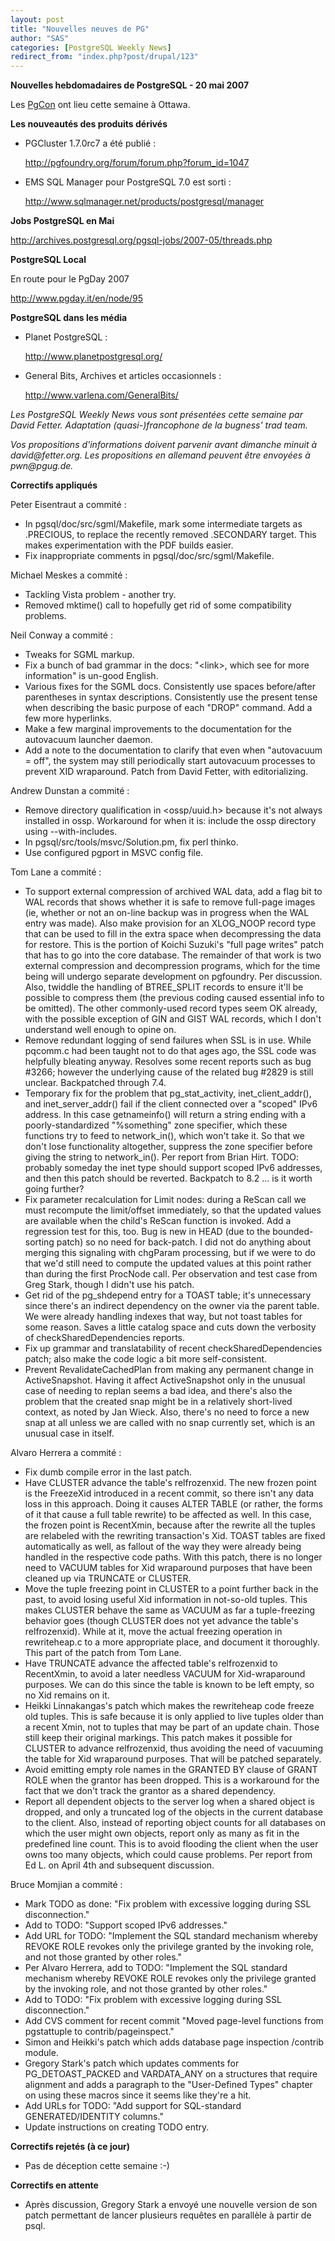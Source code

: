 ```yaml
---
layout: post
title: "Nouvelles neuves de PG"
author: "SAS"
categories: [PostgreSQL Weekly News]
redirect_from: "index.php?post/drupal/123"
---
```



<p><strong>Nouvelles hebdomadaires de PostgreSQL - 20 mai 2007</strong></p>

<p>Les <a target="_blank" href="http://www.pgcon.org/2007/">PgCon</a> ont lieu cette semaine à Ottawa.</p>

<!--more-->


<strong>Les nouveautés des produits dérivés</strong>

<ul>

<li>PGCluster 1.7.0rc7 a été publié&nbsp;:

<a target="_blank" href="http://pgfoundry.org/forum/forum.php?forum_id=1047">http://pgfoundry.org/forum/forum.php?forum_id=1047</a></li>

<li>EMS SQL Manager pour PostgreSQL 7.0 est sorti&nbsp;:

<a target="_blank" href="http://www.sqlmanager.net/products/postgresql/manager">http://www.sqlmanager.net/products/postgresql/manager</a></li>

</ul>

<p><strong>Jobs PostgreSQL en Mai</strong></p>

<p><a target="_blank" href="http://archives.postgresql.org/pgsql-jobs/2007-05/threads.php">http://archives.postgresql.org/pgsql-jobs/2007-05/threads.php</a></p>

<p><strong>PostgreSQL Local</strong></p>

<p>En route pour le PgDay 2007

<a target="_blank" href="http://www.pgday.it/en/node/95">http://www.pgday.it/en/node/95</a></p>

<p><strong>PostgreSQL dans les média</strong></p>

<ul>

<li>Planet PostgreSQL&nbsp;:

<a target="_blank" href="http://www.planetpostgresql.org/">http://www.planetpostgresql.org/</a></li>

<li>General Bits, Archives et articles occasionnels&nbsp;:

<a target="_blank" href="http://www.varlena.com/GeneralBits/">http://www.varlena.com/GeneralBits/</a></li>

</ul>

<p><em>Les PostgreSQL Weekly News vous sont présentées cette semaine par David Fetter. Adaptation (quasi-)francophone de la bugness' trad team.</em></p>

<p><em>Vos propositions d'informations doivent parvenir avant dimanche minuit à david@fetter.org. Les propositions en allemand peuvent être envoyées à pwn@pgug.de.</em></p>

<p><strong>Correctifs appliqués</strong></p>

<p>Peter Eisentraut a commité&nbsp;:</p>

<ul>

<li>In pgsql/doc/src/sgml/Makefile, mark some intermediate targets as .PRECIOUS, to replace the recently removed .SECONDARY target. This makes experimentation with the PDF builds easier.</li>

<li>Fix inappropriate comments in pgsql/doc/src/sgml/Makefile.</li>

</ul>

<p>Michael Meskes a commité&nbsp;:</p>

<ul>

<li>Tackling Vista problem - another try.</li>

<li>Removed mktime() call to hopefully get rid of some compatibility problems.</li>

</ul>

<p>Neil Conway a commité&nbsp;:</p>

<ul>

<li>Tweaks for SGML markup.</li>

<li>Fix a bunch of bad grammar in the docs: "&lt;link&gt;, which see for more information" is un-good English.</li>

<li>Various fixes for the SGML docs. Consistently use spaces before/after parentheses in syntax descriptions. Consistently use the present tense when describing the basic purpose of each "DROP" command. Add a few more hyperlinks.</li>

<li>Make a few marginal improvements to the documentation for the autovacuum launcher daemon.</li>

<li>Add a note to the documentation to clarify that even when "autovacuum = off", the system may still periodically start autovacuum processes to prevent XID wraparound. Patch from David Fetter, with editorializing.</li>

</ul>

<p>Andrew Dunstan a commité&nbsp;:</p>

<ul>

<li>Remove directory qualification in &lt;ossp/uuid.h&gt; because it's not always installed in ossp. Workaround for when it is: include the ossp directory using --with-includes.</li>

<li>In pgsql/src/tools/msvc/Solution.pm, fix perl thinko.</li>

<li>Use configured pgport in MSVC config file.</li>

</ul>

<p>Tom Lane a commité&nbsp;:</p>

<ul>

<li>To support external compression of archived WAL data, add a flag bit to WAL records that shows whether it is safe to remove full-page images (ie, whether or not an on-line backup was in progress when the WAL entry was made). Also make provision for an XLOG_NOOP record type that can be used to fill in the extra space when decompressing the data for restore. This is the portion of Koichi Suzuki's "full page writes" patch that has to go into the core database. The remainder of that work is two external compression and decompression programs, which for the time being will undergo separate development on pgfoundry. Per discussion. Also, twiddle the handling of BTREE_SPLIT records to ensure it'll be possible to compress them (the previous coding caused essential info to be omitted). The other commonly-used record types seem OK already, with the possible exception of GIN and GIST WAL records, which I don't understand well enough to opine on.</li>

<li>Remove redundant logging of send failures when SSL is in use. While pqcomm.c had been taught not to do that ages ago, the SSL code was helpfully bleating anyway. Resolves some recent reports such as bug #3266; however the underlying cause of the related bug #2829 is still unclear. Backpatched through 7.4.</li>

<li>Temporary fix for the problem that pg_stat_activity, inet_client_addr(), and inet_server_addr() fail if the client connected over a "scoped" IPv6 address. In this case getnameinfo() will return a string ending with a poorly-standardized "%something" zone specifier, which these functions try to feed to network_in(), which won't take it. So that we don't lose functionality altogether, suppress the zone specifier before giving the string to network_in(). Per report from Brian Hirt. TODO: probably someday the inet type should support scoped IPv6 addresses, and then this patch should be reverted. Backpatch to 8.2 ... is it worth going further?</li>

<li>Fix parameter recalculation for Limit nodes: during a ReScan call we must recompute the limit/offset immediately, so that the updated values are available when the child's ReScan function is invoked. Add a regression test for this, too. Bug is new in HEAD (due to the bounded-sorting patch) so no need for back-patch. I did not do anything about merging this signaling with chgParam processing, but if we were to do that we'd still need to compute the updated values at this point rather than during the first ProcNode call. Per observation and test case from Greg Stark, though I didn't use his patch.</li>

<li>Get rid of the pg_shdepend entry for a TOAST table; it's unnecessary since there's an indirect dependency on the owner via the parent table. We were already handling indexes that way, but not toast tables for some reason. Saves a little catalog space and cuts down the verbosity of checkSharedDependencies reports.</li>

<li>Fix up grammar and translatability of recent checkSharedDependencies patch; also make the code logic a bit more self-consistent.</li>

<li>Prevent RevalidateCachedPlan from making any permanent change in ActiveSnapshot. Having it affect ActiveSnapshot only in the unusual case of needing to replan seems a bad idea, and there's also the problem that the created snap might be in a relatively short-lived context, as noted by Jan Wieck. Also, there's no need to force a new snap at all unless we are called with no snap currently set, which is an unusual case in itself.</li>

</ul>

<p>Alvaro Herrera a commité&nbsp;:</p>

<ul>

<li>Fix dumb compile error in the last patch.</li>

<li>Have CLUSTER advance the table's relfrozenxid. The new frozen point is the FreezeXid introduced in a recent commit, so there isn't any data loss in this approach. Doing it causes ALTER TABLE (or rather, the forms of it that cause a full table rewrite) to be affected as well. In this case, the frozen point is RecentXmin, because after the rewrite all the tuples are relabeled with the rewriting transaction's Xid. TOAST tables are fixed automatically as well, as fallout of the way they were already being handled in the respective code paths. With this patch, there is no longer need to VACUUM tables for Xid wraparound purposes that have been cleaned up via TRUNCATE or CLUSTER.</li>

<li>Move the tuple freezing point in CLUSTER to a point further back in the past, to avoid losing useful Xid information in not-so-old tuples. This makes CLUSTER behave the same as VACUUM as far a tuple-freezing behavior goes (though CLUSTER does not yet advance the table's relfrozenxid). While at it, move the actual freezing operation in rewriteheap.c to a more appropriate place, and document it thoroughly. This part of the patch from Tom Lane.</li>

<li>Have TRUNCATE advance the affected table's relfrozenxid to RecentXmin, to avoid a later needless VACUUM for Xid-wraparound purposes. We can do this since the table is known to be left empty, so no Xid remains on it.</li>

<li>Heikki Linnakangas's patch which makes the rewriteheap code freeze old tuples. This is safe because it is only applied to live tuples older than a recent Xmin, not to tuples that may be part of an update chain. Those still keep their original markings. This patch makes it possible for CLUSTER to advance relfrozenxid, thus avoiding the need of vacuuming the table for Xid wraparound purposes. That will be patched separately.</li>

<li>Avoid emitting empty role names in the GRANTED BY clause of GRANT ROLE when the grantor has been dropped. This is a workaround for the fact that we don't track the grantor as a shared dependency.</li>

<li>Report all dependent objects to the server log when a shared object is dropped, and only a truncated log of the objects in the current database to the client. Also, instead of reporting object counts for all databases on which the user might own objects, report only as many as fit in the predefined line count. This is to avoid flooding the client when the user owns too many objects, which could cause problems. Per report from Ed L. on April 4th and subsequent discussion.</li>

</ul>

<p>Bruce Momjian a commité&nbsp;:</p>

<ul>

<li>Mark TODO as done: "Fix problem with excessive logging during SSL disconnection."</li>

<li>Add to TODO: "Support scoped IPv6 addresses."</li>

<li>Add URL for TODO: "Implement the SQL standard mechanism whereby REVOKE ROLE revokes only the privilege granted by the invoking role, and not those granted by other roles."</li>

<li>Per Alvaro Herrera, add to TODO: "Implement the SQL standard mechanism whereby REVOKE ROLE revokes only the privilege granted by the invoking role, and not those granted by other roles."</li>

<li>Add to TODO: "Fix problem with excessive logging during SSL disconnection."</li>

<li>Add CVS comment for recent commit "Moved page-level functions from pgstattuple to contrib/pageinspect."</li>

<li>Simon and Heikki's patch which adds database page inspection /contrib module.</li>

<li>Gregory Stark's patch which updates comments for PG_DETOAST_PACKED and VARDATA_ANY on a structures that require alignment and adds a paragraph to the "User-Defined Types" chapter on using these macros since it seems like they're a hit.</li>

<li>Add URLs for TODO: "Add support for SQL-standard GENERATED/IDENTITY columns."</li>

<li>Update instructions on creating TODO entry.</li>

</ul>

<p><strong>Correctifs rejetés (à ce jour)</strong></p>

<ul>

<li>Pas de déception cette semaine :-)</li>

</ul>

<p><strong>Correctifs en attente</strong></p>

<ul>

<li>Après discussion, Gregory Stark a envoyé une nouvelle version de son patch permettant de lancer plusieurs requêtes en parallèle à partir de psql.</li>

</ul>